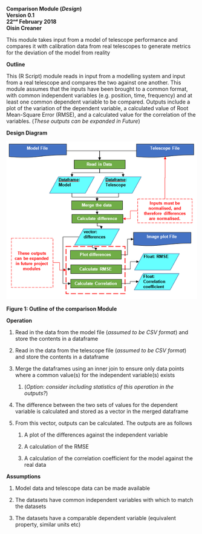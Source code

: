 **Comparison Module (*Design*)\
Version 0.1\
22ⁿᵈ February 2018\
Oisin Creaner**

This module takes input from a model of telescope performance and
compares it with calibration data from real telescopes to generate
metrics for the deviation of the model from reality

**Outline**

This (R Script) module reads in input from a modelling system and input from a real
telescope and compares the two against one another. This module assumes
that the inputs have been brought to a common format, with common
independent variables (e.g. position, time, frequency) and at least one
common dependent variable to be compared. Outputs include a plot of the
variation of the dependent variable, a calculated value of Root
Mean-Square Error (RMSE), and a calculated value for the correlation of
the variables. (*These outputs can be expanded in Future*)

**Design Diagram**

![Design Diagram](../images/comparison_module_fig1.PNG)

**Figure 1: Outline of the comparison Module**

**Operation**

1.  Read in the data from the model file (*assumed to be CSV format*) and store the contents in a dataframe
   
2.  Read in the data from the telescope file (*assumed to be CSV format*) and store the contents in a
    dataframe

3.  Merge the dataframes using an inner join to ensure only data points
    where a common value(s) for the independent variable(s) exists
    
    1.  (*Option: consider including statistics of this operation in the outputs?*)

4.  The difference between the two sets of values for the dependent
    variable is calculated and stored as a vector in the merged dataframe

5.  From this vector, outputs can be calculated. The outputs are as follows

    1.  A plot of the differences against the independent variable

    2.  A calculation of the RMSE

    3.  A calculation of the correlation coefficient for the model
        against the real data

**Assumptions**

1.  Model data and telescope data can be made available

2.  The datasets have common independent variables with which to match
    the datasets

3.  The datasets have a comparable dependent variable (equivalent
    property, similar units etc)

